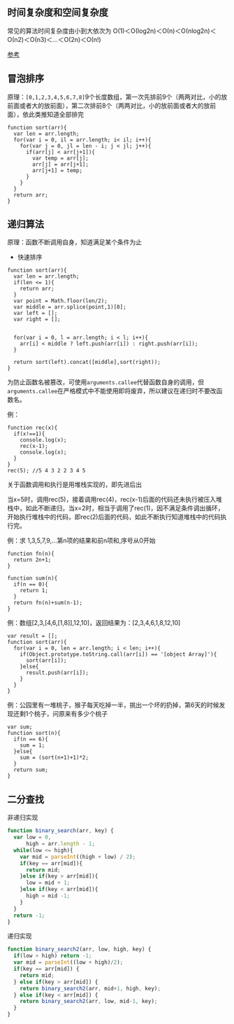 ## 时间复杂度和空间复杂度

常见的算法时间复杂度由小到大依次为 Ο(1)＜Ο(log2n)＜Ο(n)＜Ο(nlog2n)＜Ο(n2)＜Ο(n3)＜…＜Ο(2n)＜Ο(n!)

[参考](http://blog.csdn.net/xiaoxiaopengbo/article/details/51583386)

## 冒泡排序

原理：`[0,1,2,3,4,5,6,7,8]`9个长度数组，第一次先排前9个（两两对比，小的放前面或者大的放前面），第二次排前8个（两两对比，小的放前面或者大的放前面），依此类推知道全部排完

```
function sort(arr){
  var len = arr.length;
  for(var i = 0, il = arr.length; i< il; i++){
    for(var j = 0, jl = len - i; j < jl; j++){
      if(arr[j] < arr[j+1]){
        var temp = arr[j];
        arr[j] = arr[j+1];
        arr[j+1] = temp;
      }
    }
  }
  return arr;
}

```


## 递归算法

原理：函数不断调用自身，知道满足某个条件为止

- 快速排序 
``` 
function sort(arr){
  var len = arr.length;
  if(len <= 1){ 
    return arr; 
  } 
  var point = Math.floor(len/2); 
  var middle = arr.splice(point,1)[0]; 
  var left = []; 
  var right = []; 
  

  for(var i = 0, l = arr.length; i < l; i++){ 
    arr[i] < middle ? left.push(arr[i]) : right.push(arr[i]); 
  } 

  return sort(left).concat([middle],sort(right)); 
}
```

为防止函数名被篡改，可使用`arguments.callee`代替函数自身的调用，但`arguments.callee`在严格模式中不能使用即将废弃，所以建议在递归时不要改函数名。

例：
```
function rec(x){ 
  if(x!==1){ 
    console.log(x); 
    rec(x-1); 
    console.log(x); 
  }
} 
rec(5); //5 4 3 2 2 3 4 5
```
关于函数调用和执行是用堆栈实现的，即先进后出

当x=5时，调用rec(5)，接着调用rec(4)，rec(x-1)后面的代码还未执行被压入堆栈中，如此不断递归，当x=2时，相当于调用了rec(1)，因不满足条件调出循环，开始执行堆栈中的代码，即rec(2)后面的代码，如此不断执行知道堆栈中的代码执行完。

例：求 1,3,5,7,9,...第n项的结果和前n项和,序号从0开始

```
function fn(n){
  return 2n+1;
}

function sum(n){
  if(n == 0){
    return 1;
  }
  return fn(n)+sum(n-1);
}
```

例：数组[2,3,[4,6,[1,8]],12,10]，返回结果为：[2,3,4,6,1,8,12,10]

```
var result = [];
function sort(arr){
  for(var i = 0, len = arr.length; i < len; i++){
    if(Object.prototype.toString.call(arr[i]) == '[object Array]'){
      sort(arr[i]);
    }else{
      result.push(arr[i]);
    }
  }
}
```

例：公园里有一堆桃子，猴子每天吃掉一半，挑出一个坏的扔掉，第6天的时候发现还剩1个桃子，问原来有多少个桃子

```
var sum; 
function sort(n){ 
  if(n == 6){ 
    sum = 1; 
  }else{ 
    sum = (sort(n+1)+1)*2;
  }
  return sum;
}
```
## 二分查找

非递归实现
```javascript
function binary_search(arr, key) {
  var low = 0,
      high = arr.length - 1;
  while(low <= high){
    var mid = parseInt((high + low) / 2);
    if(key == arr[mid]){
      return mid;
    }else if(key > arr[mid]){
      low = mid + 1;
    }else if(key < arr[mid]){
      high = mid -1;
    }
  }
  return -1;
}
```

递归实现
```javascript
function binary_search2(arr, low, high, key) {
  if(low > high) return -1;
  var mid = parseInt((low + high)/2);
  if(key == arr[mid]) {
    return mid;
  } else if(key > arr[mid]) {
    return binary_search2(arr, mid+1, high, key);
  } else if(key < arr[mid]) {
    return binary_search2(arr, low, mid-1, key);
  }
}
```

